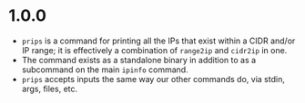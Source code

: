 # 1.0.0

* `prips` is a command for printing all the IPs that exist within a CIDR and/or
IP range; it is effectively a combination of `range2ip` and `cidr2ip` in one.
* The command exists as a standalone binary in addition to as a subcommand on the
main `ipinfo` command.
* `prips` accepts inputs the same way our other commands do, via stdin, args,
files, etc.
